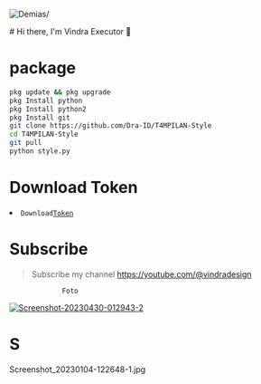 <p align=left> <img src=https://komarev.com/ghpvc/?username=vindraid alt=Demias/> </p>
# Hi there, I'm Vindra Executor  👋

# package
```Bash
pkg update && pkg upgrade 
pkg Install python
pkg Install python2
pkg Install git
git clone https://github.com/Dra-ID/T4MPILAN-Style
cd T4MPILAN-Style
git pull
python style.py
```
# Download Token
<li><code>Download<a href="https://khaddavi.net/s7bgc4XN1K">Token</a></code></li> 

# Subscribe 
> Subscribe my channel
> https://youtube.com/@vindradesign


                 Foto
<a href="https://ibb.co/v36NNwW"><img src="https://i.ibb.co/y6czzfC/Screenshot-20230430-012943-2.jpg" alt="Screenshot-20230430-012943-2" border="0"></a>

# S
Screenshot_20230104-122648-1.jpg

